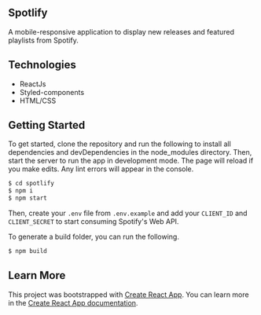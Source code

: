 ## Spotlify

A mobile-responsive application to display new releases and featured playlists from Spotify.

## Technologies

- ReactJs
- Styled-components
- HTML/CSS

## Getting Started

To get started, clone the repository and run the following to install all dependencies and devDependencies in the node_modules directory. Then, start the server to run the app in development mode. The page will reload if you make edits. Any lint errors will appear in the console.

```bash
$ cd spotlify
$ npm i
$ npm start
```

Then, create your `.env` file from `.env.example` and add your `CLIENT_ID` and `CLIENT_SECRET` to start consuming Spotify's Web API.

To generate a build folder, you can run the following.

```bash
$ npm build
```

## Learn More

This project was bootstrapped with [Create React App](https://github.com/facebook/create-react-app). You can learn more in the [Create React App documentation](https://facebook.github.io/create-react-app/docs/getting-started).
